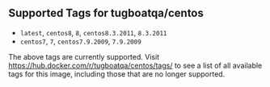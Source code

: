 ## Supported Tags for tugboatqa/centos

* `latest`, `centos8`, `8`, `centos8.3.2011`, `8.3.2011`
* `centos7`, `7`, `centos7.9.2009`, `7.9.2009`

The above tags are currently supported. Visit https://hub.docker.com/r/tugboatqa/centos/tags/ to see a list of all available tags for this image, including those that are no longer supported.
